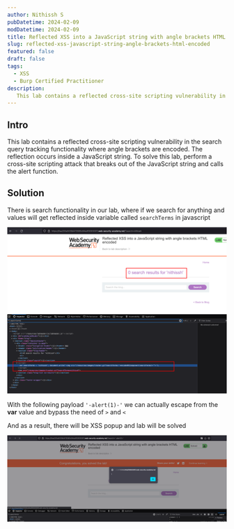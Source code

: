 ```yaml
---
author: Nithissh S
pubDatetime: 2024-02-09
modDatetime: 2024-02-09
title: Reflected XSS into a JavaScript string with angle brackets HTML encoded
slug: reflected-xss-javascript-string-angle-brackets-html-encoded
featured: false
draft: false
tags:
  - XSS
  - Burp Certified Practitioner
description:
   This lab contains a reflected cross-site scripting vulnerability in the search query tracking functionality where angle brackets are encoded. The reflection occurs inside a JavaScript string. To solve this lab, perform a cross-site scripting attack that breaks out of the JavaScript string and calls the alert function. 
---
```


## Intro

 This lab contains a reflected cross-site scripting vulnerability in the search query tracking functionality where angle brackets are encoded. The reflection occurs inside a JavaScript string. To solve this lab, perform a cross-site scripting attack that breaks out of the JavaScript string and calls the alert function. 

## Solution

There is search functionality in our lab, where if we search for anything and values will get reflected inside variable called `searchTerms` in javascript 


![](../../assets/images/portswigger/XSS/apprentice/xss-33.png)


With the following payload `'-alert(1)-'` we can actually escape from the **var** value and bypass the need of `>` and `<`

And as a result, there will be XSS popup and lab will be solved 


![](../../assets/images/portswigger/XSS/apprentice/xss-34.png)